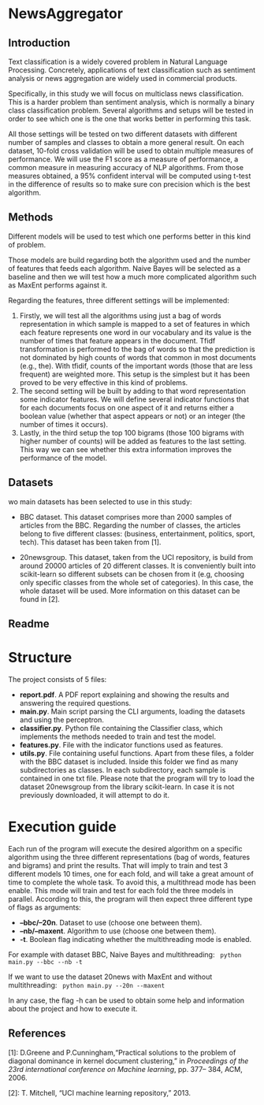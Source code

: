# NewsAggregator

## Introduction
Text classification is a widely covered problem in Natural Language Processing. Concretely, applications of text classification such as sentiment analysis or news aggregation are widely used in commercial products.

Specifically, in this study we will focus on multiclass news classification. This is a harder problem than sentiment analysis, which is normally a binary class classification problem. Several algorithms and setups will be tested in order to see which one is the one that works better in performing this task.

All those settings will be tested on two different datasets with different number of samples and classes to obtain a more general result. On each dataset, 10-fold cross validation will be used to obtain multiple measures of performance. We will use the F1 score as a measure of performance, a common measure in measuring accuracy of NLP algorithms. From those measures obtained, a 95% confident interval will be computed using t-test in the difference of results so to make sure con precision which is the best algorithm.

## Methods
Different models will be used to test which one performs better in this kind of problem. 

Those models are build regarding both the algorithm used and the number of features that feeds each algorithm. Naive Bayes will be selected as a baseline and then we will test how a much more complicated algorithm such as MaxEnt performs against it.

Regarding the features, three different settings will be implemented:
1. Firstly, we will test all the algorithms using just a bag of words representation in which sample is mapped to a set of features in which each feature represents one word in our vocabulary and its value is the number of times that feature appears in the document. Tfidf transformation is performed to the bag of words so that the prediction is not dominated by high counts of words that common in most documents (e.g., the). With tfidif, counts of the important words (those that are less frequent) are weighted more. This setup is the simplest but it has been proved to be very effective in this kind of problems.
2. The second setting will be built by adding to that word representation some indicator features. We will define several indicator functions that for each documents focus on one aspect of it and returns either a boolean value (whether that aspect appears or not) or an integer (the number of times it occurs).
3. Lastly, in the third setup the top 100 bigrams (those 100 bigrams with higher number of counts) will be added as features to the last setting. This way we can see whether this extra information improves the performance of the model.

## Datasets
wo main datasets has been selected to use in this study:
* BBC dataset. This dataset comprises more than 2000 samples of articles from the BBC. Regarding the number of classes, the articles belong to five different classes: (business, entertainment, politics, sport, tech). This dataset has been taken from [1].

* 20newsgroup. This dataset, taken from the UCI repository, is build from around 20000 articles of 20 different classes. It is conveniently built into scikit-learn so different subsets can be chosen from it (e.g, choosing only specific classes from the whole set of categories). In this case, the whole dataset will be used. More information on this dataset can be found in [2].

## Readme
# Structure
The project consists of 5 files:
* **report.pdf**. A PDF report explaining and showing the results and answering the required questions.
* **main.py**. Main script parsing the CLI arguments, loading the datasets and using the perceptron.
* **classifier.py**. Python file containing the Classifier class, which implements the methods needed to train and test the model.
* **features.py**. File with the indicator functions used as features.
* **utils.py**. File containing useful functions.
Apart from these files, a folder with the BBC dataset is included. Inside this folder we find as many subdirectories as classes. In each subdirectory, each sample is contained in one txt file. Please note that the program will try to load the dataset 20newsgroup from the library scikit-learn. In case it is not previously downloaded, it will attempt to do it.

# Execution guide
Each run of the program will execute the desired algorithm on a specific algorithm using the three different representations (bag of words, features and bigrams) and print the results. That will imply to train and test 3 different models 10 times, one for each fold, and will take a great amount of time to complete the whole task. To avoid this, a multithread mode has been enable. This mode will train and test for each fold the three models in parallel.
According to this, the program will then expect three different type of flags as arguments: 
* **–bbc/–20n**. Dataset to use (choose one between them).
* **–nb/–maxent**. Algorithm to use (choose one between them).
* **-t**. Boolean flag indicating whether the multithreading mode is enabled.

For example with dataset BBC, Naive Bayes and multithreading:
        ``` python main.py --bbc --nb -t```
        
If we want to use the dataset 20news with MaxEnt and without multithreading:
        ``` python main.py --20n --maxent```
        
In any case, the flag -h can be used to obtain some help and information about the project and how to execute it.

## References
[1]: D.Greene and P.Cunningham,“Practical solutions to the problem of diagonal dominance in kernel document clustering,” in *Proceedings of the 23rd international conference on Machine learning*, pp. 377– 384, ACM, 2006.

[2]: T. Mitchell, “UCI machine learning repository,” 2013.

